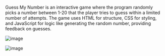 Guess My Number is an interactive game where the program randomly picks a number between 1-20 that the player tries to guess within a limited number of attempts. The game uses HTML for structure, CSS for styling, and JavaScript for logic like generating the random number, providing feedback on guesses.

![image](https://github.com/bhaskarshivam/Guess-Number/assets/84712612/fe5113b3-8322-4ef2-a2db-a82a22ec3a99)


![image](https://github.com/bhaskarshivam/Guess-Number/assets/84712612/0ac01fb3-422a-4c86-be59-77e206189550)

